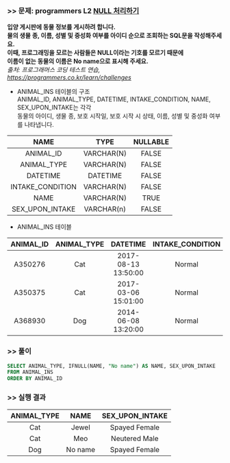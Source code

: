 ### >> 문제: programmers L2 [NULL 처리하기](https://programmers.co.kr/learn/courses/30/lessons/59410)
**입양 게시판에 동물 정보를 게시하려 합니다.  
물의 생물 종, 이름, 성별 및 중성화 여부를 아이디 순으로 조회하는 SQL문을 작성해주세요.  
이때, 프로그래밍을 모르는 사람들은 NULL이라는 기호를 모르기 때문에  
이름이 없는 동물의 이름은 No name으로 표시해 주세요.**   
*출처: 프로그래머스 코딩 테스트 연습, https://programmers.co.kr/learn/challenges*   

* ANIMAL_INS 테이블의 구조  
ANIMAL_ID, ANIMAL_TYPE, DATETIME, INTAKE_CONDITION, NAME, SEX_UPON_INTAKE는 각각  
동물의 아이디, 생물 종, 보호 시작일, 보호 시작 시 상태, 이름, 성별 및 중성화 여부를 나타냅니다.  

|NAME|TYPE|NULLABLE|
|:---:|:---:|:---:|
|ANIMAL_ID|VARCHAR(N)|FALSE| 
|ANIMAL_TYPE|VARCHAR(N)|FALSE|
|DATETIME|DATETIME|FALSE|
|INTAKE_CONDITION|VARCHAR(N)|FALSE|
|NAME|VARCHAR(N)|TRUE|
|SEX_UPON_INTAKE|VARCHAR(n)|FALSE|

* ANIMAL_INS 테이블

|ANIMAL_ID|ANIMAL_TYPE|DATETIME|INTAKE_CONDITION|NAME|SEX_UPON_INTAKE|
|:-:|:-:|:-:|:-:|:-:|:-:|
|A350276|Cat|2017-08-13 13:50:00|Normal|Jewel|Spayed|Female|
|A350375|Cat|2017-03-06 15:01:00|Normal|Meo|Neutered|Male|
|A368930|Dog|2014-06-08 13:20:00|Normal|NULL|Spayed|Female|

### >> 풀이
```sql
SELECT ANIMAL_TYPE, IFNULL(NAME, "No name") AS NAME, SEX_UPON_INTAKE
FROM ANIMAL_INS
ORDER BY ANIMAL_ID
```

### >> 실행 결과
|ANIMAL_TYPE|NAME|SEX_UPON_INTAKE|
|:-:|:-:|:-:|
|Cat|Jewel|Spayed Female|
|Cat|Meo|Neutered Male|
|Dog|No name|Spayed Female|

